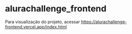 # alurachallenge_frontend

Para visualização do projeto, acessar https://alurachallenge-frontend.vercel.app/index.html
